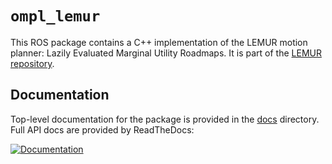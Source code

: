 `ompl_lemur`
============

This ROS package contains a C++ implementation of the LEMUR motion
planner: Lazily Evaluated Marginal Utility Roadmaps.  It is part of the
[LEMUR repository](../README.md).

Documentation
-------------

Top-level documentation for the package is provided in the
[docs](docs/) directory.  Full API docs are provided by ReadTheDocs:

[![Documentation](https://readthedocs.org/projects/lemur-planning/badge/?version=latest)](http://lemur-planning.readthedocs.org/en/latest/ompl_lemur/?badge=latest)
